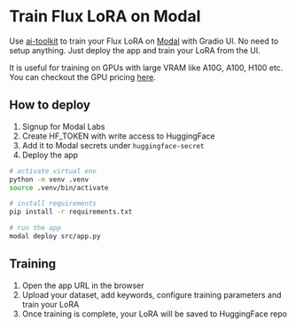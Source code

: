 # Train Flux LoRA on Modal

Use [ai-toolkit](https://github.com/ostris/ai-toolkit) to train your Flux LoRA on [Modal](https://modal.com/) with Gradio UI.
No need to setup anything. Just deploy the app and train your LoRA from the UI.

It is useful for training on GPUs with large VRAM like A10G, A100, H100 etc. You can checkout the GPU pricing [here](https://modal.com/pricing).

## How to deploy

1. Signup for Modal Labs
2. Create HF_TOKEN with write access to HuggingFace
3. Add it to Modal secrets under `huggingface-secret`
4. Deploy the app

```sh
# activate virtual env
python -m venv .venv
source .venv/bin/activate

# install requirements
pip install -r requirements.txt

# run the app
modal deploy src/app.py
```

## Training

1. Open the app URL in the browser
2. Upload your dataset, add keywords, configure training parameters and train your LoRA
3. Once training is complete, your LoRA will be saved to HuggingFace repo
